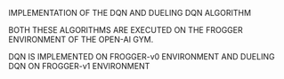 IMPLEMENTATION OF THE DQN AND DUELING DQN ALGORITHM 

BOTH THESE ALGORITHMS ARE EXECUTED ON THE FROGGER ENVIRONMENT OF THE OPEN-AI GYM.

DQN IS IMPLEMENTED ON FROGGER-v0 ENVIRONMENT AND DUELING DQN ON FROGGER-v1 ENVIRONMENT
